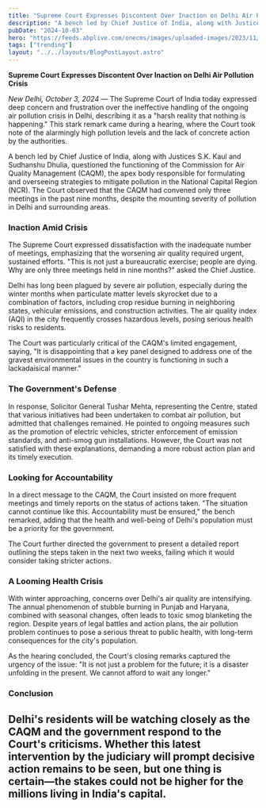 ```yaml
---
title: "Supreme Court Expresses Discontent Over Inaction on Delhi Air Pollution Crisis"
description: "A bench led by Chief Justice of India, along with Justices S.K. Kaul and Sudhanshu Dhulia, questioned the functioning of the Commission for Air Quality Management (CAQM)"
pubDate: "2024-10-03"
hero: "https://feeds.abplive.com/onecms/images/uploaded-images/2023/11/07/236cb0735350668ef58a9e30f9f94ce91699347205934614_original.jpg?impolicy=abp_cdn&imwidth=320"
tags: ["trending"]
layout: "../../layouts/BlogPostLayout.astro"
---
```

**Supreme Court Expresses Discontent Over Inaction on Delhi Air Pollution Crisis**

*New Delhi, October 3, 2024* — The Supreme Court of India today expressed deep concern and frustration over the ineffective handling of the ongoing air pollution crisis in Delhi, describing it as a "harsh reality that nothing is happening." This stark remark came during a hearing, where the Court took note of the alarmingly high pollution levels and the lack of concrete action by the authorities.

A bench led by Chief Justice of India, along with Justices S.K. Kaul and Sudhanshu Dhulia, questioned the functioning of the Commission for Air Quality Management (CAQM), the apex body responsible for formulating and overseeing strategies to mitigate pollution in the National Capital Region (NCR). The Court observed that the CAQM had convened only three meetings in the past nine months, despite the mounting severity of pollution in Delhi and surrounding areas.

### Inaction Amid Crisis

The Supreme Court expressed dissatisfaction with the inadequate number of meetings, emphasizing that the worsening air quality required urgent, sustained efforts. "This is not just a bureaucratic exercise; people are dying. Why are only three meetings held in nine months?" asked the Chief Justice.

Delhi has long been plagued by severe air pollution, especially during the winter months when particulate matter levels skyrocket due to a combination of factors, including crop residue burning in neighboring states, vehicular emissions, and construction activities. The air quality index (AQI) in the city frequently crosses hazardous levels, posing serious health risks to residents.

The Court was particularly critical of the CAQM's limited engagement, saying, "It is disappointing that a key panel designed to address one of the gravest environmental issues in the country is functioning in such a lackadaisical manner."

### The Government's Defense

In response, Solicitor General Tushar Mehta, representing the Centre, stated that various initiatives had been undertaken to combat air pollution, but admitted that challenges remained. He pointed to ongoing measures such as the promotion of electric vehicles, stricter enforcement of emission standards, and anti-smog gun installations. However, the Court was not satisfied with these explanations, demanding a more robust action plan and its timely execution.

### Looking for Accountability

In a direct message to the CAQM, the Court insisted on more frequent meetings and timely reports on the status of actions taken. "The situation cannot continue like this. Accountability must be ensured," the bench remarked, adding that the health and well-being of Delhi's population must be a priority for the government.

The Court further directed the government to present a detailed report outlining the steps taken in the next two weeks, failing which it would consider taking stricter actions.

### A Looming Health Crisis

With winter approaching, concerns over Delhi's air quality are intensifying. The annual phenomenon of stubble burning in Punjab and Haryana, combined with seasonal changes, often leads to toxic smog blanketing the region. Despite years of legal battles and action plans, the air pollution problem continues to pose a serious threat to public health, with long-term consequences for the city's population.

As the hearing concluded, the Court's closing remarks captured the urgency of the issue: "It is not just a problem for the future; it is a disaster unfolding in the present. We cannot afford to wait any longer."

### Conclusion

Delhi's residents will be watching closely as the CAQM and the government respond to the Court's criticisms. Whether this latest intervention by the judiciary will prompt decisive action remains to be seen, but one thing is certain—the stakes could not be higher for the millions living in India's capital.
---